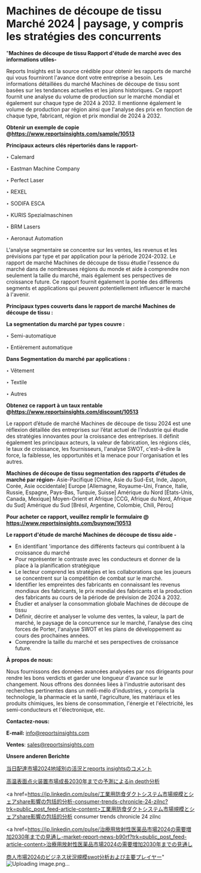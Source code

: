 # Machines de découpe de tissu Marché 2024 | paysage, y compris les stratégies des concurrents

"<strong>Machines de découpe de tissu Rapport d'étude de marché avec des informations utiles-</strong>

Reports Insights est la source crédible pour obtenir les rapports de marché qui vous fourniront l'avance dont votre entreprise a besoin. Les informations détaillées du marché Machines de découpe de tissu sont basées sur les tendances actuelles et les jalons historiques. Ce rapport fournit une analyse du volume de production sur le marché mondial et également sur chaque type de 2024 à 2032. Il mentionne également le volume de production par région ainsi que l'analyse des prix en fonction de chaque type, fabricant, région et prix mondial de 2024 à 2032.

<strong><b>Obtenir un exemple de copie @</b></strong><a href=https://www.reportsinsights.com/sample/10513><strong><b>https://www.reportsinsights.com/sample/10513</b></strong></a>

<b>Principaux acteurs clés répertoriés dans le rapport-</b>

<b> </b>‣ Calemard

‣ Eastman Machine Company

‣ Perfect Laser

‣ REXEL

‣ SODIFA ESCA

‣ KURIS Spezialmaschinen

‣ BRM Lasers

‣ Aeronaut Automation

L'analyse segmentaire se concentre sur les ventes, les revenus et les prévisions par type et par application pour la période 2024-2032. Le rapport de marché Machines de découpe de tissu étudie l'essence du marché dans de nombreuses régions du monde et aide à comprendre non seulement la taille du marché, mais également ses perspectives de croissance future. Ce rapport fournit également la portée des différents segments et applications qui peuvent potentiellement influencer le marché à l'avenir.

<strong>Principaux types couverts dans le rapport de marché Machines de découpe de tissu :</strong>

<strong>La segmentation du marché par types couvre :</strong>

‣ Semi-automatique

‣ Entièrement automatique

<strong>Dans Segmentation du marché par applications :</strong>

‣ Vêtement

‣ Textile

‣ Autres

<strong><b>Obtenez ce rapport à un taux rentable @</b></strong><a href=https://www.reportsinsights.com/discount/10513><strong><b>https://www.reportsinsights.com/discount/10513</b></strong></a>

Le rapport d’étude de marché Machines de découpe de tissu 2024 est une réflexion détaillée des entreprises sur l’état actuel de l’industrie qui étudie des stratégies innovantes pour la croissance des entreprises. Il définit également les principaux acteurs, la valeur de fabrication, les régions clés, le taux de croissance, les fournisseurs, l'analyse SWOT, c'est-à-dire la force, la faiblesse, les opportunités et la menace pour l'organisation et les autres.

<strong>Machines de découpe de tissu segmentation des rapports d'études de marché par région-</strong>
Asie-Pacifique [Chine, Asie du Sud-Est, Inde, Japon, Corée, Asie occidentale]
Europe [Allemagne, Royaume-Uni, France, Italie, Russie, Espagne, Pays-Bas, Turquie, Suisse]
Amérique du Nord [États-Unis, Canada, Mexique]
Moyen-Orient et Afrique [CCG, Afrique du Nord, Afrique du Sud]
Amérique du Sud [Brésil, Argentine, Colombie, Chili, Pérou]

<strong>Pour acheter ce rapport, veuillez remplir le formulaire @   <a href=https://www.reportsinsights.com/buynow/10513>https://www.reportsinsights.com/buynow/10513</a></strong>

<strong>Le rapport d'étude de marché Machines de découpe de tissu aide -</strong>
<ul>
  <li>En identifiant 'importance des différents facteurs qui contribuent à la croissance du marché</li>
  <li>Pour représenter le contraste avec les conducteurs et donner de la place à la planification stratégique</li>
  <li>Le lecteur comprend les stratégies et les collaborations que les joueurs se concentrent sur la compétition de combat sur le marché.</li>
  <li>Identifier les empreintes des fabricants en connaissant les revenus mondiaux des fabricants, le prix mondial des fabricants et la production des fabricants au cours de la période de prévision de 2024 à 2032.</li>
  <li>Étudier et analyser la consommation globale Machines de découpe de tissu</li>
  <li>Définir, décrire et analyser le volume des ventes, la valeur, la part de marché, le paysage de la concurrence sur le marché, l'analyse des cinq forces de Porter, l'analyse SWOT et les plans de développement au cours des prochaines années.</li>
  <li>Comprendre la taille du marché et ses perspectives de croissance future.</li>
</ul>
<strong>À propos de nous:</strong>

Nous fournissons des données avancées analysées par nos dirigeants pour rendre les bons verdicts et garder une longueur d'avance sur le changement. Nous offrons des données liées à l'industrie autorisant des recherches pertinentes dans un méli-mélo d'industries, y compris la technologie, la pharmacie et la santé, l'agriculture, les matériaux et les produits chimiques, les biens de consommation, l'énergie et l'électricité, les semi-conducteurs et l'électronique, etc.

<strong>Contactez-nous:</strong>

<strong>E-mail:</strong> <a href=mailto:info@reportsinsights.com>info@reportsinsights.com</a>

<strong>Ventes</strong>: <a href=mailto:sales@reportsinsights.com>sales@reportsinsights.com</a>

<strong>Unsere anderen Berichte</strong>

<a href=https://www.linkedin.com/pulse/当日配達市場2024地域別の活況とreports-insightsのコメント-community-market-research-tfuse/>当日配達市場2024地域別の活況とreports insightsのコメント</a>

<a href=https://www.linkedin.com/pulse/高温表面点火装置市場成長2030年までの予測によるin-depth分析-reports-insights-expert-sb1rf/>高温表面点火装置市場成長2030年までの予測によるin depth分析</a>

<a href=https://jp.linkedin.com/pulse/工業用防食ダクトシステム市場規模とシェアshare影響の包括的分析-consumer-trends-chronicle-24-zilnc?trk=public_post_feed-article-content>工業用防食ダクトシステム市場規模とシェアshare影響の包括的分析 consumer trends chronicle 24 zilnc</a>

<a href=https://jp.linkedin.com/pulse/治療用放射性医薬品市場2024の需要増加2030年までの見通し-market-report-news-b90rf?trk=public_post_feed-article-content>治療用放射性医薬品市場2024の需要増加2030年までの見通し</a>

<a href=https://www.linkedin.com/pulse/商人市場2024のビジネス状況規模swot分析および主要プレイヤー-tribunal-analytics-360-zp8uf/>商人市場2024のビジネス状況規模swot分析および主要プレイヤー</a>"
![Uploading image.png…]()
